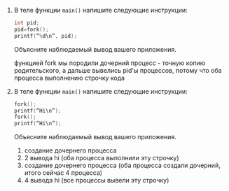 1. В теле функции `main()` напишите следующие инструкции:
    
   ```c
   int pid;   
   pid=fork();   
   printf(“%d\n”, pid);
   ```
   Объясните наблюдаемый вывод вашего приложения.

   функцией fork мы породили дочерний процесс - точную копию родительского, а дальше вывелись
   pid'ы процессов, потому что оба процесса выполнению строчку кода
2. В теле функции `main()` напишите следующие инструкции:
   ```c 
   fork();
   printf(“Hi\n”);
   fork();
   printf(“Hi\n”);
   ```
   Объясните наблюдаемый вывод вашего приложения.
   1) создание дочернего процесса
   2) 2 вывода hi (оба процесса выполнили эту строчку)
   3) создание дочернего процесса (оба процесса создали дочерний, итого сейчас 4 процесса)
   4) 4 вывода hi (все процессы вывели эту строчку)
